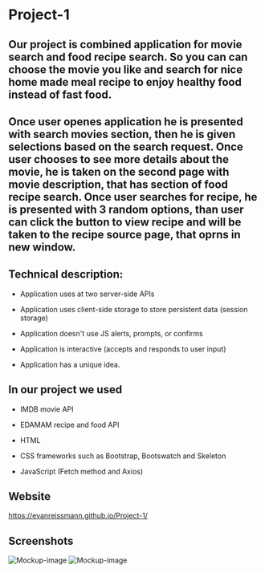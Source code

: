 # Project-1

## Our project is combined application for movie search and food recipe search. So you can can choose the movie you like and search for nice home made meal recipe to enjoy healthy food instead of fast food. 
## Once user openes application he is presented with search movies section, then he is given selections based on the search request. Once user chooses to see more details about the movie, he is taken on the second page with movie description, that has section of food recipe search. Once user searches for recipe, he is presented with 3 random options, than user can click the button to view recipe and will be taken to the recipe source page, that oprns in new window.

## Technical description:

* Application uses at two server-side APIs 

* Application uses client-side storage to store persistent data (session storage)

* Application doesn't use JS alerts, prompts, or confirms

* Application is interactive (accepts and responds to user input)

* Application has a unique idea.


## In our project we used

* IMDB movie API
* EDAMAM recipe and food API

* HTML
* CSS frameworks such as Bootstrap, Bootswatch and Skeleton
* JavaScript (Fetch method and Axios)

## Website
https://evanreissmann.github.io/Project-1/

## Screenshots

![Mockup-image](assets/images/Screenshot1.png)
![Mockup-image](assets/images/Screenshot2.png)
